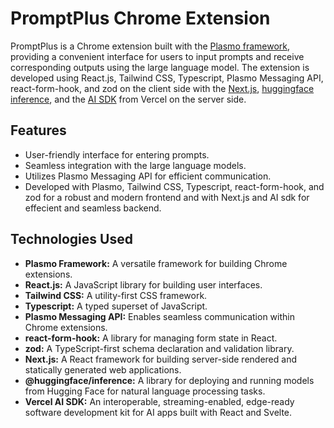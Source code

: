 # PromptPlus Chrome Extension

PromptPlus is a Chrome extension built with the [Plasmo framework](https://docs.plasmo.com/framework), providing a convenient interface for users to input prompts and receive corresponding outputs using the large language model. The extension is developed using React.js, Tailwind CSS, Typescript, Plasmo Messaging API, react-form-hook, and zod on the client side with the [Next.js](https://nextjs.org/), [huggingface inference](https://huggingface.co/inference-api), and the [AI SDK](https://vercel.com/blog/introducing-the-vercel-ai-sdk) from Vercel on the server side.

## Features

- User-friendly interface for entering prompts.
- Seamless integration with the large language models.
- Utilizes Plasmo Messaging API for efficient communication.
- Developed with Plasmo, Tailwind CSS, Typescript, react-form-hook, and zod for a robust and modern frontend and with Next.js and AI sdk for effecient and seamless backend.

## Technologies Used

- **Plasmo Framework:** A versatile framework for building Chrome extensions.
- **React.js:** A JavaScript library for building user interfaces.
- **Tailwind CSS:** A utility-first CSS framework.
- **Typescript:** A typed superset of JavaScript.
- **Plasmo Messaging API:** Enables seamless communication within Chrome extensions.
- **react-form-hook:** A library for managing form state in React.
- **zod:** A TypeScript-first schema declaration and validation library.
- **Next.js:** A React framework for building server-side rendered and statically generated web applications.
- **@huggingface/inference:** A library for deploying and running models from Hugging Face for natural language processing tasks.
- **Vercel AI SDK:** An interoperable, streaming-enabled, edge-ready software development kit for AI apps built with React and Svelte.
